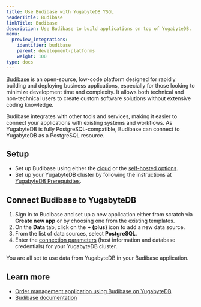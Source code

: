 ```yaml
---
title: Use Budibase with YugabyteDB YSQL
headerTitle: Budibase
linkTitle: Budibase
description: Use Budibase to build applications on top of YugabyteDB.
menu:
  preview_integrations:
    identifier: budibase
    parent: development-platforms
    weight: 100
type: docs
---
```


[Budibase](https://budibase.com/) is an open-source, low-code platform designed for rapidly building and deploying business applications, especially for those looking to minimize development time and complexity. It allows both technical and non-technical users to create custom software solutions without extensive coding knowledge.

Budibase integrates with other tools and services, making it easier to connect your applications with existing systems and workflows. As YugabyteDB is fully PostgreSQL-compatible, Budibase can connect to YugabyteDB as a PostgreSQL resource.

## Setup

- Set up Budibase using either the [cloud](https://account.budibase.app/) or the [self-hosted options](https://docs.budibase.com/docs/hosting-methods).
- Set up your YugabyteDB cluster by following the instructions at [YugabyteDB Prerequisites](/stable/integrations/tools/#yugabytedb-prerequisites).

## Connect Budibase to YugabyteDB

1. Sign in to Budibase and set up a new application either from scratch via **Create new app** or by choosing one from the existing templates.
1. On the **Data** tab, click on the **+ (plus)** icon to add a new data source.
1. From the list of data sources, select **PostgreSQL**.
1. Enter the [connection parameters](/stable/integrations/tools/#connection-parameters) (host information and database credentials) for your YugabyteDB cluster.

You are all set to use data from YugabyteDB in your Budibase application.

## Learn more

- [Order management application using Budibase on YugabyteDB](https://www.yugabyte.com/blog/low-code-no-code-with-budibase-and-yugabytedb/)
- [Budibase documentation](https://docs.budibase.com/docs/what-is-budibase)
